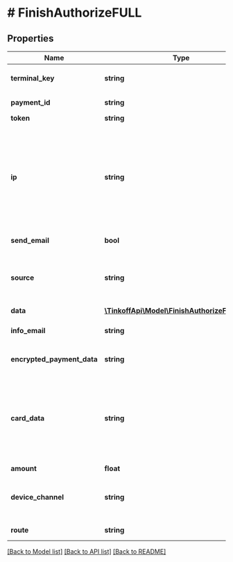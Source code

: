 # # FinishAuthorizeFULL

## Properties

Name | Type | Description | Notes
------------ | ------------- | ------------- | -------------
**terminal_key** | **string** | Идентификатор терминала. &lt;br&gt; Выдается мерчанту в Т‑Бизнес при заведении терминала. |
**payment_id** | **string** | Уникальный идентификатор транзакции в системе Т‑Бизнес. |
**token** | **string** | Подпись запроса. |
**ip** | **string** | IP-адрес клиента. &lt;br&gt; Передача адреса допускается в формате IPv4 и IPv6.  Обязательный параметр для 3DS второй версии. DS платежной системы требует  передавать данный адрес в полном формате,  без каких-либо сокращений — 8 групп по 4 символа.  Этот формат регламентируется на уровне спецификации EMVCo.&lt;br&gt;  Пример правильного адреса — &#x60;2011:0db8:85a3:0101:0101:8a2e:0370:7334&#x60;.  Пример неправильного адреса — &#x60;2a00:1fa1:c7da:9285:0:51:838b:1001&#x60;. | [optional]
**send_email** | **bool** | * &#x60;true&#x60; — отправлять клиенту информацию об оплате на почту; * &#x60;false&#x60; — не отправлять. | [optional]
**source** | **string** | Источник платежа. Значение параметра зависит от параметра &#x60;Route&#x60;: - &#x60;ACQ&#x60; — &#x60;cards&#x60;. Также поддерживается написание &#x60;Cards&#x60;. - &#x60;MC&#x60; — &#x60;beeline&#x60;, &#x60;mts&#x60;, &#x60;tele2&#x60;, &#x60;megafon&#x60;. - &#x60;EINV&#x60; — &#x60;einvoicing&#x60;. - &#x60;WM&#x60; — &#x60;webmoney&#x60;. | [optional]
**data** | [**\TinkoffApi\Model\FinishAuthorizeFULLDATA**](FinishAuthorizeFULLDATA.md) |  | [optional]
**info_email** | **string** | Электронная почта для отправки информации об оплате. Обязателен при передаче &#x60;SendEmail&#x60;. | [optional]
**encrypted_payment_data** | **string** | Данные карты. Используется и является обязательным только  для ApplePay или GooglePay. | [optional]
**card_data** | **string** | Объект &#x60;CardData&#x60; собирается в виде списка &#x60;ключ&#x60;&#x3D;&#x60;значение&#x60; c разделителем &#x60;;&#x60;. Объект зашифровывается открытым ключом (X509 RSA 2048), и получившееся бинарное значение кодируется в &#x60;Base64&#x60;. Открытый ключ генерируется в Т‑Бизнес и выдается при регистрации терминала. Доступен в личном кабинете Интернет-эквайринга в разделе **Магазины** при изменении типа подключения на «Мобильное».  |Наименование|Тип данных| Обязательность | Описание                                                                                                                                           | |---|---|----------------|----------------------------------------------------------------------------------------------------------------------------------------------------| |PAN|Number| Да             | Номер карты.                                                                                                                                       | |ExpDate| Number| Да             | Месяц и год срока действия карты в формате &#x60;MMYY&#x60;.                                                                                                 | |CardHolder |String| Нет            | Имя и фамилия держателя карты — как на карте.                                                                                                      | |CVV |String| Нет            | Код защиты с обратной стороны карты. Для платежей по Apple Pay с расшифровкой токена на своей стороне необязательный.                              | |ECI |String | Нет            | Electronic Commerce Indicator. Индикатор, который показывает степень защиты, применяемую при предоставлении клиентом своих данных ТСП. | |CAVV |String | Нет            | Cardholder Authentication Verification Value или Accountholder Authentication Value.                                                               |   Пример значения элемента формы &#x60;CardData&#x60;:  &#x60;&#x60;&#x60; PAN&#x3D;4300000000000777;ExpDate&#x3D;0519;CardHolder&#x3D;IVAN PETROV;CVV&#x3D;111 &#x60;&#x60;&#x60;  Для MirPay, если интеграция с НСПК для получения платежного токена: 1. Передавайте &#x60;Route&#x3D;ACQ&#x60; и &#x60;Source&#x3D; MirPay&#x60;. 2. ПВ &#x60;DATA.transId&#x60; передавайте значение &#x60;transId&#x60;. 3. В &#x60;DATA.tavv&#x60; передавайте значение &#x60;cav&#x60;. 4. Передавайте параметр &#x60;CardData&#x60;:      - **Pan** заполняйте &#x60;tan&#x60;,     - **ExpDate** заполняйте &#x60;tem + tey&#x60;.&lt;br&gt;     Если мерчант интегрируется только с банком для проведения платежа по MirPay,  метод не вызывается. Эквайер самостоятельно получает платежный токен и инициирует авторизацию вместо мерчанта.&lt;br&gt;   При получении **CAVV** в **CardData** оплата будет проводиться как оплата токеном — иначе прохождение 3DS будет регулироваться стандартными настройками треминала или платежа.  Не используется и не является обязательным, если передается &#x60;EncryptedPaymentData&#x60;. |
**amount** | **float** | Сумма в копейках. | [optional]
**device_channel** | **string** | Канал устройства. Поддерживаются следующие каналы: * &#x60;01&#x60; &#x3D; Application (APP), * &#x60;02&#x60; &#x3D; Browser (BRW) — используется по умолчанию, передавать параметр не требуется. | [optional]
**route** | **string** | Способ платежа. Обязательный для ApplePay или GooglePay. | [optional]

[[Back to Model list]](../../README.md#models) [[Back to API list]](../../README.md#endpoints) [[Back to README]](../../README.md)
